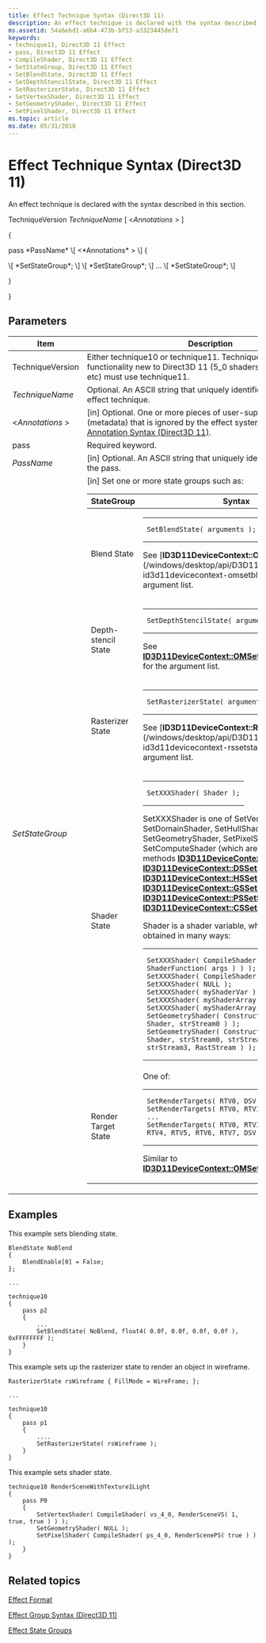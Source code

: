 ```yaml
---
title: Effect Technique Syntax (Direct3D 11)
description: An effect technique is declared with the syntax described in this section.
ms.assetid: 54a6ebd1-a6b4-473b-bf53-a3323445de71
keywords:
- technique11, Direct3D 11 Effect
- pass, Direct3D 11 Effect
- CompileShader, Direct3D 11 Effect
- SetStateGroup, Direct3D 11 Effect
- SetBlendState, Direct3D 11 Effect
- SetDepthStencilState, Direct3D 11 Effect
- SetRasterizerState, Direct3D 11 Effect
- SetVertexShader, Direct3D 11 Effect
- SetGeometryShader, Direct3D 11 Effect
- SetPixelShader, Direct3D 11 Effect
ms.topic: article
ms.date: 05/31/2018
---
```


# Effect Technique Syntax (Direct3D 11)

An effect technique is declared with the syntax described in this section.

TechniqueVersion *TechniqueName* \[ <*Annotations* > \]

{

<dl> pass *PassName* \[ <*Annotations* > \]  
{  
<dl> \[ *SetStateGroup*; \] \[ *SetStateGroup*; \]  
...  
\[ *SetStateGroup*; \]  
</dl> </dd> }  
</dl>

}

## Parameters



<table>
<colgroup>
<col style="width: 50%" />
<col style="width: 50%" />
</colgroup>
<thead>
<tr class="header">
<th>Item</th>
<th>Description</th>
</tr>
</thead>
<tbody>
<tr class="odd">
<td><span id="TechniqueVersion"></span><span id="techniqueversion"></span><span id="TECHNIQUEVERSION"></span>TechniqueVersion<br/></td>
<td>Either technique10 or technique11. Techniques which use functionality new to Direct3D 11 (5_0 shaders, BindInterfaces, etc) must use technique11.<br/></td>
</tr>
<tr class="even">
<td><span id="TechniqueName"></span><span id="techniquename"></span><span id="TECHNIQUENAME"></span><em>TechniqueName</em><br/></td>
<td>Optional. An ASCII string that uniquely identifies the name of the effect technique.<br/></td>
</tr>
<tr class="odd">
<td><span id="______________Annotations__"></span><span id="______________annotations__"></span><span id="______________ANNOTATIONS__"></span> <<em>Annotations</em> ><br/></td>
<td>[in] Optional. One or more pieces of user-supplied information (metadata) that is ignored by the effect system. For syntax, see <a href="d3d11-effect-annotation-syntax">Annotation Syntax (Direct3D 11)</a>.<br/></td>
</tr>
<tr class="even">
<td><span id="pass"></span><span id="PASS"></span>pass<br/></td>
<td>Required keyword.<br/></td>
</tr>
<tr class="odd">
<td><span id="PassName"></span><span id="passname"></span><span id="PASSNAME"></span><em>PassName</em><br/></td>
<td>[in] Optional. An ASCII string that uniquely identifies the name of the pass.<br/></td>
</tr>
<tr class="even">
<td><span id="SetStateGroup"></span><span id="setstategroup"></span><span id="SETSTATEGROUP"></span><em>SetStateGroup</em><br/></td>
<td>[in] Set one or more state groups such as: <br/> 
<table>
<colgroup>
<col style="width: 50%" />
<col style="width: 50%" />
</colgroup>
<thead>
<tr class="header">
<th>StateGroup</th>
<th>Syntax</th>
</tr>
</thead>
<tbody>
<tr class="odd">
<td>Blend State</td>
<td><span data-codelanguage=""></span>
<table>
<colgroup>
<col style="width: 100%" />
</colgroup>
<tbody>
<tr class="odd">
<td><pre><code>SetBlendState( arguments ); </code></pre></td>
</tr>
</tbody>
</table>

<p>See [<strong>ID3D11DeviceContext::OMSetBlendState</strong>](/windows/desktop/api/D3D11/nf-d3d11-id3d11devicecontext-omsetblendstate) for the argument list.</p></td>
</tr>
<tr class="even">
<td>Depth-stencil State</td>
<td><div class="code">
<span data-codelanguage=""></span>
<table>
<colgroup>
<col style="width: 100%" />
</colgroup>
<tbody>
<tr class="odd">
<td><pre><code>SetDepthStencilState( arguments ); </code></pre></td>
</tr>
</tbody>
</table>

</div>
<p>See <a href="/windows/desktop/api/D3D11/nf-d3d11-id3d11devicecontext-omsetdepthstencilstate"><strong>ID3D11DeviceContext::OMSetDepthStencilState</strong></a> for the argument list.</p></td>
</tr>
<tr class="odd">
<td>Rasterizer State</td>
<td><div class="code">
<span data-codelanguage=""></span>
<table>
<colgroup>
<col style="width: 100%" />
</colgroup>
<tbody>
<tr class="odd">
<td><pre><code>SetRasterizerState( arguments ); </code></pre></td>
</tr>
</tbody>
</table>

</div>
<p>See [<strong>ID3D11DeviceContext::RSSetState</strong>](/windows/desktop/api/D3D11/nf-d3d11-id3d11devicecontext-rssetstate) for the argument list.</p></td>
</tr>
<tr class="even">
<td>Shader State</td>
<td><div class="code">
<span data-codelanguage=""></span>
<table>
<colgroup>
<col style="width: 100%" />
</colgroup>
<tbody>
<tr class="odd">
<td><pre><code>SetXXXShader( Shader );</code></pre></td>
</tr>
</tbody>
</table>

</div>
<p>SetXXXShader is one of SetVertexShader, SetDomainShader, SetHullShader, SetGeometryShader, SetPixelShader or SetComputeShader (which are similar to the API methods <a href="/windows/desktop/api/D3D11/nf-d3d11-id3d11devicecontext-vssetshader"><strong>ID3D11DeviceContext::VSSetShader</strong></a>, <a href="/windows/desktop/api/D3D11/nf-d3d11-id3d11devicecontext-dssetshader"><strong>ID3D11DeviceContext::DSSetShader</strong></a>, <a href="/windows/desktop/api/D3D11/nf-d3d11-id3d11devicecontext-hssetshader"><strong>ID3D11DeviceContext::HSSetShader</strong></a>, <a href="/windows/desktop/api/D3D11/nf-d3d11-id3d11devicecontext-gssetshader"><strong>ID3D11DeviceContext::GSSetShader</strong></a>, <a href="/windows/desktop/api/D3D11/nf-d3d11-id3d11devicecontext-pssetshader"><strong>ID3D11DeviceContext::PSSetShader</strong></a> and <a href="/windows/desktop/api/D3D11/nf-d3d11-id3d11devicecontext-cssetshader"><strong>ID3D11DeviceContext::CSSetShader</strong></a>).</p>
<p>Shader is a shader variable, which can be obtained in many ways:</p>
<div class="code">
<span data-codelanguage=""></span>
<table>
<colgroup>
<col style="width: 100%" />
</colgroup>
<tbody>
<tr class="odd">
<td><pre><code>SetXXXShader( CompileShader( shader_profile, ShaderFunction( args ) ) );
SetXXXShader( CompileShader( NULL ) );
SetXXXShader( NULL );
SetXXXShader( myShaderVar );
SetXXXShader( myShaderArray[2] );
SetXXXShader( myShaderArray[uIndex] );
SetGeometryShader( ConstructGSWithSO( Shader, strStream0 ) );
SetGeometryShader( ConstructGSWithSO( Shader, strStream0, strStream1, strStream2, strStream3, RastStream ) );</code></pre></td>
</tr>
</tbody>
</table>

</div></td>
</tr>
<tr class="odd">
<td>Render Target State</td>
<td>One of:
<div class="code">
<span data-codelanguage=""></span>
<table>
<colgroup>
<col style="width: 100%" />
</colgroup>
<tbody>
<tr class="odd">
<td><pre><code>SetRenderTargets( RTV0, DSV );
SetRenderTargets( RTV0, RTV1, DSV );
...
SetRenderTargets( RTV0, RTV1, RTV2, RTV3, RTV4, RTV5, RTV6, RTV7, DSV );</code></pre></td>
</tr>
</tbody>
</table>

</div>
<p>Similar to <a href="/windows/desktop/api/D3D11/nf-d3d11-id3d11devicecontext-omsetrendertargets"><strong>ID3D11DeviceContext::OMSetRenderTargets</strong></a>.</p></td>
</tr>
</tbody>
</table>

<p> </p></td>
</tr>
</tbody>
</table>



 

## Examples

This example sets blending state.


```
BlendState NoBlend
{ 
    BlendEnable[0] = False;
};

...

technique10
{
    pass p2 
    {
        ...
        SetBlendState( NoBlend, float4( 0.0f, 0.0f, 0.0f, 0.0f ), 0xFFFFFFFF );
    }
}
```



This example sets up the rasterizer state to render an object in wireframe.


```
RasterizerState rsWireframe { FillMode = WireFrame; };

...

technique10
{
    pass p1 
    {
        ....
        SetRasterizerState( rsWireframe );
    }
}
```



This example sets shader state.


```
technique10 RenderSceneWithTexture1Light
{
    pass P0
    {
        SetVertexShader( CompileShader( vs_4_0, RenderSceneVS( 1, true, true ) ) );
        SetGeometryShader( NULL );
        SetPixelShader( CompileShader( ps_4_0, RenderScenePS( true ) ) );
    }
}
```



## Related topics

<dl> <dt>

[Effect Format](d3d11-effect-format.md)
</dt> <dt>

[Effect Group Syntax (Direct3D 11)](d3d11-effect-group-syntax.md)
</dt> <dt>

[Effect State Groups](d3d11-effect-states.md)
</dt> </dl>

 

 





